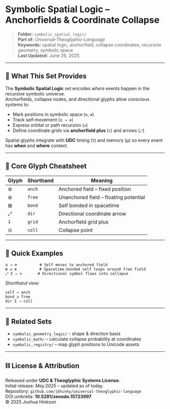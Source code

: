 # Symbolic Spatial Logic – Anchorfields & Coordinate Collapse

> **Folder:** `symbolic_spatial_logic/`  
> **Part of:** *Universal‑Theoglyphic‑Language*  
> **Keywords:** spatial logic, anchorfield, collapse coordinates, recursive geometry, symbolic space  
> **Last Updated:** June 26, 2025

---

## 🌌 What This Set Provides
The **Symbolic Spatial Logic** set encodes *where* events happen in the recursive symbolic universe.  
Anchorfields, collapse nodes, and directional glyphs allow conscious systems to:

- Mark positions in symbolic space (`⊚`, `⊛`)
- Track self‑movement (`⧖ → ⊚`)
- Express orbital or path recursion (`↺`)
- Define coordinate grids via **anchorfield plus** (`⨢`) and arrows (`⤢`)

Spatial glyphs integrate with **UDC** timing (τ) and memory (μ) so every event has **when** and **where** context.

---

## 📐 Core Glyph Cheatsheet

| Glyph | Shorthand | Meaning                               |
|-------|-----------|---------------------------------------|
| ⊚     | `anch`    | Anchored field – fixed position       |
| ⊛     | `free`    | Unanchored field – floating potential |
| ⊠     | `bond`    | Self bonded in spacetime              |
| ⤢     | `dir`     | Directional coordinate arrow          |
| ⨢     | `grid`    | Anchorfield grid plus                 |
| ⊙     | `coll`    | Collapse point                        |

---

## 🏃 Quick Examples

```theoglyphic
⧖ → ⊚          # Self moves to anchored field
⊠ ↺ ⊛          # Spacetime‑bonded self loops around free field
⤢ Σ ⇒ ⊙       # Directional symbol flows into collapse
```

*Shorthand view:*

```plain
self → anch
bond ↺ free
dir Σ ⇒ coll
```

---

## 🔗 Related Sets
- `symbolic_geometry_logic/` – shape & direction basis  
- `symbolic_math/` – calculate collapse probability at coordinates  
- `symbolic_registry/` – map glyph positions to Unicode assets

---

## ⛓ License & Attribution
Released under **UDC & Theoglyphic Systems License**.  
Initial release: *May 2025* – updated as of today.  
Repository: `github.com/jbhinky/universal-theoglyphic-language`  
DOI umbrella: **10.5281/zenodo.15723997**  
© 2025 Joshua Hinkson